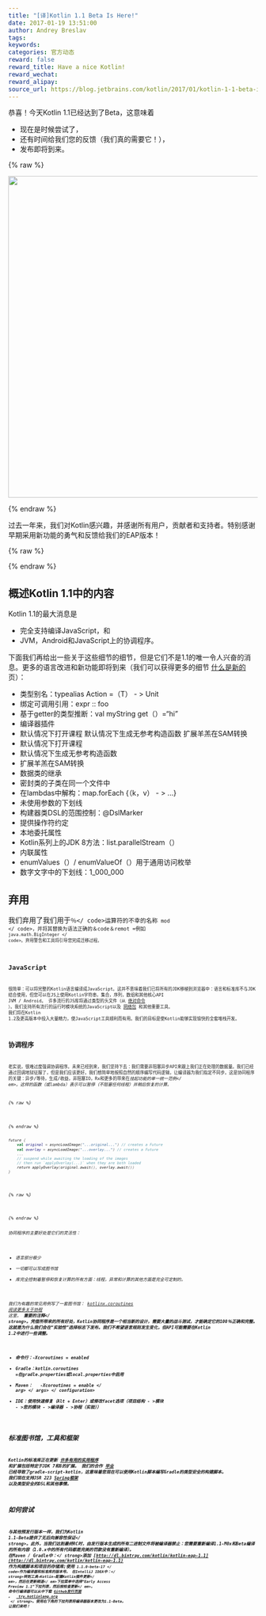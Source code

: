 ```yaml
---
title: "[译]Kotlin 1.1 Beta Is Here!"
date: 2017-01-19 13:51:00
author: Andrey Breslav
tags:
keywords:
categories: 官方动态
reward: false
reward_title: Have a nice Kotlin!
reward_wechat:
reward_alipay:
source_url: https://blog.jetbrains.com/kotlin/2017/01/kotlin-1-1-beta-is-here/
---
```


恭喜！今天Kotlin 1.1已经达到了Beta，这意味着

* 现在是时候尝试了，
* 还有时间给我们您的反馈（我们真的需要它！），
* 发布即将到来。


{% raw %}
<p><center><img alt="Kotlin 1.1 Beta" class="alignnone size-full wp-image-4514" height="650" src="https://d3nmt5vlzunoa1.cloudfront.net/kotlin/files/2017/01/1.1-Beta-Banner-2-01.png" width="1300"/></center></p>
{% endraw %}

过去一年来，我们对Kotlin感兴趣，并感谢所有用户，贡献者和支持者。特别感谢早期采用新功能的勇气和反馈给我们的EAP版本！

{% raw %}
<p><span id="more-4484"></span></p>
{% endraw %}

## 概述Kotlin 1.1中的内容

Kotlin 1.1的最大消息是

* 完全支持编译JavaScript，和
* JVM，Android和JavaScript上的协调程序。

下面我们再给出一些关于这些细节的细节，但是它们不是1.1的唯一令人兴奋的消息。更多的语言改进和新功能即将到来（我们可以获得更多的细节 [什么是新的](https://kotlinlang.org/docs/reference/whatsnew11.html) 页）：

* 类型别名：typealias Action <T> =（T） - > Unit
* 绑定可调用引用：expr :: foo
* 基于getter的类型推断：val myString get（）=“hi”
* 编译器插件
* 默认情况下打开课程
默认情况下生成无参考构造函数
扩展羊羔在SAM转换
* 默认情况下打开课程
* 默认情况下生成无参考构造函数
* 扩展羊羔在SAM转换
* 数据类的继承
* 密封类的子类在同一个文件中
* 在lambdas中解构：map.forEach {（k，v） - > ...}
* 未使用参数的下划线
* 构建器类DSL的范围控制：@DslMarker
* 提供操作符约定
* 本地委托属性
* Kotlin系列上的JDK 8方法：list.parallelStream（）
* 内联属性
* enumValues（）/ enumValueOf（）用于通用访问枚举
* 数字文字中的下划线：1_000_000

## 弃用

我们弃用了我们用于<code>％</ code>运算符的不幸的名称<code> mod </ code>，并将其替换为语法正确的＆code＆remot =例如<code> java.math.BigInteger </ code>。弃用警告和工具将引导您完成迁移过程。
## JavaScript

很简单：可以将完整的Kotlin语言编译成JavaScript。这并不意味着我们已将所有的JDK移植到浏览器中：语言和标准库不与JDK结合使用，但您可以在JS上使用Kotlin字符串，集合，序列，数组和其他核心API JVM / Android。
许多流行的JS库将通过类型的头文件（从 [绝对命令](https://github.com/DefinitelyTyped/DefinitelyTyped) ）。我们支持所有流行的运行时模块系统的JavaScript以及 [网络包](https://webpack.github.io/) 和其他重要工具。
我们将在Kotlin 1.2及更高版本中投入大量精力，使JavaScript工具顺利而有用。我们的目标是使Kotlin能够实现愉快的全套堆栈开发。
## 协调程序

老实说，很难过度强调协调程序。未来已经到来，我们坚持下去：我们需要非阻塞异步API来跟上我们正在处理的数据量。我们已经通过回调地狱征服了，但是我们应该更好。我们想简单地按照自然的顺序编写代码逻辑，让编译器为我们指定不同步。这是协同程序的关键：异步/等待，生成/收益，非阻塞IO，Rx和更多的带来在<em>挂起功能的单一统一范例</ em>。这样的函数（或lambda）表示可以暂停（不阻塞任何线程）并稍后恢复的计算。

{% raw %}
<p></p>
{% endraw %}

```kotlin
future {
    val original = asyncLoadImage("...original...") // creates a Future
    val overlay = asyncLoadImage("...overlay...") // creates a Future
    ...
    // suspend while awaiting the loading of the images
    // then run `applyOverlay(...)` when they are both loaded
    return applyOverlay(original.await(), overlay.await())
}
 
```

{% raw %}
<p></p>
{% endraw %}

协同程序的主要好处是它们的灵活性：

* 语言部分极少
* 一切都可以写成图书馆
* 库完全控制着暂停和恢复计算的所有方面：线程，异常和计算的其他方面是完全可定制的。

我们为有趣的常见用例写了一套图书馆： [kotlinx.coroutines](https://github.com/Kotlin/kotlinx.coroutines) [阅读更多关于协程](https://github.com/Kotlin/kotlin-coroutines/blob/master/kotlin-coroutines-informal.md) 这里。
<strong>重要的注释</ strong>。凭借所带来的所有好处，Kotlin协同程序是一个相当新的设计，需要大量的战斗测试，才能确定它的100％正确和完整。这就是为什么我们会在“实验性”选择标志下发布。我们不希望语言规则发生变化，但API可能需要在Kotlin 1.2中进行一些调整。

* 命令行：-Xcoroutines = enabled
* Gradle：kotlin.coroutines =在gradle.properties或local.properties中启用
* Maven：<configuration> <args> <arg> -Xcoroutines = enable </ arg> </ args> </ configuration>
* IDE：使用快速修复（Alt + Enter）或修改facet选项（项目结构 - >模块 - >您的模块 - >编译器 - >协程（实验））

## 标准图书馆，工具和框架

Kotlin的标准库正在更新 [许多有用的实用程序](https://kotlinlang.org/docs/reference/whatsnew11.html#standard-library) 和扩展包括特定于JDK 7和8的扩展。
我们的合作 [毕业](https://blog.gradle.org/kotlin-meets-gradle) 已经导致了gradle-script-kotlin，这意味着您现在可以使用Kotlin脚本编写Gradle的类型安全的构建脚本。
我们现在支持JSR 223 [Spring框架](https://spring.io/blog/2017/01/04/introducing-kotlin-support-in-spring-framework-5-0) 以及类型安全的DSL和其他事情。
## 如何尝试

与其他预发行版本一样，我们为Kotlin 1.1-Beta提供了<strong>无后向兼容性保证</ strong>。此外，当我们达到最终RC时，由发行版本生成的所有二进制文件将被编译器禁止：您需要重新编译1.1-M0x和Beta编译的所有内容（1.0.x中的所有代码都是完美的罚款没有重新编译）。
<strong>在Maven / Gradle中：</ strong>添加 [http://dl.bintray.com/kotlin/kotlin-eap-1.1](http://dl.bintray.com/kotlin/kotlin-eap-1.1) 作为构建脚本和项目的存储库;使用<code> 1.1.0-beta-17 </ code>作为编译器和标准库的版本号。
<strong>在IntelliJ IDEA中：</ strong>转到<em>工具→Kotlin→配置Kotlin插件更新</ em>，然后在<em>更新频道</ em>下拉菜单中选择“Early Access Preview 1.1”下拉列表，然后按<em>检查更新</ em>。
命令行编译器可以从中下载 [Github发行页面](https://github.com/JetBrains/kotlin/releases/tag/v1.1-beta) 。
<strong> <a href="http://try.kotlinlang.org/"> try.kotlinlang.org </a> </ strong>。使用右下角的下拉列表将编译器版本更改为1.1-Beta。
让我们来吧！
